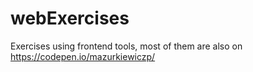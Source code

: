 # webExercises

Exercises using frontend tools, most of them are also on https://codepen.io/mazurkiewiczp/
